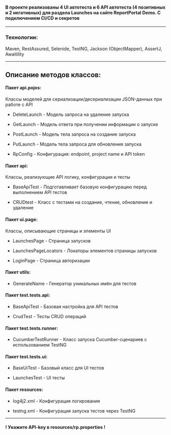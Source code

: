 #### В проекте реализованы 4 UI автотеста и 6 API автотеста (4 позитивных и 2 негативных) для раздела Launches на сайте ReportPortal Demo. С подключением CI/CD и секретов

***
### Технологии:
Maven, RestAssured, Selenide, TestNG, Jackson (ObjectMapper), AssertJ,  Awaitility
***
## Описание методов классов:
#### Пакет api.pojos:
Классы моделей для сериализации/десериализации JSON-данных при работе с API
* DeleteLaunch - Модель запроса на удаление запуска

* GetLaunch - Модель ответа при получении информации о запуске

* PostLaunch - Модель тела запроса на создание запуска

* PutLaunch - Модель тела запроса для обновления запуска

* RpConfig - Конфигурация: endpoint, project name и API token

#### Пакет api:
Классы, реализующие API логику, конфигурации и тесты
* BaseApiTest - Подготавливает базовую конфигурацию перед выполнением API тестов

* CRUDtest - Класс с тестами на создание, чтение, обновление и удаление

#### Пакет ui.page:
Классы, описывающие страницы и элементы UI
* LaunchesPage - Страница запусков

* LaunchesPageLocators - Локаторы элементов страницы запусков

* LoginPage - Страница авторизации

#### Пакет utils:
* GenerateName - Генератор уникальных имён для тестов

#### Пакет test.tests.api:
* BaseApiTest - Базовая настройка для API тестов

* CrudTest - Тесты CRUD операций

#### Пакет test.tests.runner:
* CucumberTestRunner - Класс запуска Cucumber-сценариев с использованием TestNG

#### Пакет test.tests.ui:
* BaseUiTest - Базовый класс для UI тестов

* LaunchesTest - UI тесты 


#### Пакет resources:
* log4j2.xml - Конфигурация логирования

* testng.xml - Конфигурация запуска тестов через TestNG
***
#### ! Укажите API-key в resources/rp.properties !
